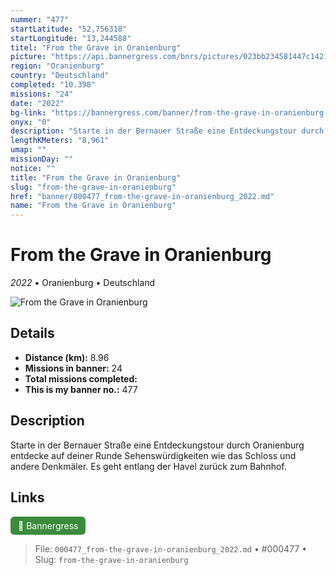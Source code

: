```yaml
---
nummer: "477"
startLatitude: "52,756318"
startLongitude: "13,244588"
titel: "From the Grave in Oranienburg"
picture: "https://api.bannergress.com/bnrs/pictures/023bb234581447c14213143dbc613c47"
region: "Oranienburg"
country: "Deutschland"
completed: "10.398"
missions: "24"
date: "2022"
bg-link: "https://bannergress.com/banner/from-the-grave-in-oranienburg-1694"
onyx: "0"
description: "Starte in der Bernauer Straße eine Entdeckungstour durch Oranienburg entdecke auf deiner Runde Sehenswürdigkeiten wie das Schloss und andere Denkmäler. Es geht entlang der Havel zurück zum Bahnhof."
lengthKMeters: "8,961"
umap: ""
missionDay: ""
notice: ""
title: "From the Grave in Oranienburg"
slug: "from-the-grave-in-oranienburg"
href: "banner/000477_from-the-grave-in-oranienburg_2022.md"
name: "From the Grave in Oranienburg"
---
```

# From the Grave in Oranienburg

*2022* • Oranienburg • Deutschland

![From the Grave in Oranienburg](https://api.bannergress.com/bnrs/pictures/023bb234581447c14213143dbc613c47)



## Details
- **Distance (km):** 8.96
- **Missions in banner:** 24
- **Total missions completed:** 
- **This is my banner no.:** 477



## Description
Starte in der Bernauer Straße eine Entdeckungstour durch Oranienburg entdecke auf deiner Runde Sehenswürdigkeiten wie das Schloss und andere Denkmäler. Es geht entlang der Havel zurück zum Bahnhof.



## Links
<a href="https://bannergress.com/banner/from-the-grave-in-oranienburg-1694" target="_blank" style="display:inline-block;margin-right:8px;padding:6px 12px;background:#3c8b3c;color:#fff;text-decoration:none;border-radius:6px;">🔗 Bannergress</a>



> File: `000477_from-the-grave-in-oranienburg_2022.md` • #000477 • Slug: `from-the-grave-in-oranienburg`

